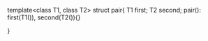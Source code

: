 template<class T1, class T2>
struct pair{
    T1 first;
    T2 second;
    pair(): first(T1()), second(T2()){}
    
}